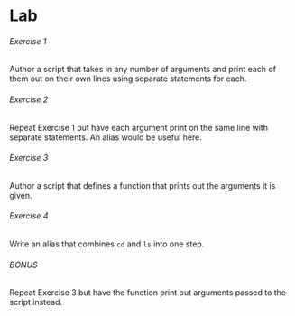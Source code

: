 # Lab

###### Exercise 1 <a id="1"></a>

Author a script that takes in any number of arguments and print each of them out on their own lines using separate statements for each.

###### Exercise 2 <a id="2"></a>

Repeat Exercise 1 but have each argument print on the same line with separate statements. An alias would be useful here.

###### Exercise 3 <a id="3"></a>

Author a script that defines a function that prints out the arguments it is given.

###### Exercise 4 <a id="4"></a>

Write an alias that combines `cd` and `ls` into one step.

###### BONUS <a id="bonus"></a>

Repeat Exercise 3 but have the function print out arguments passed to the script instead.
